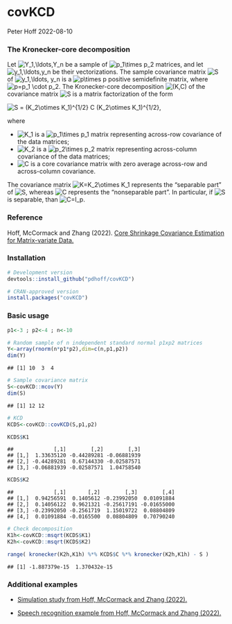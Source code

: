 covKCD
================
Peter Hoff
2022-08-10

### The Kronecker-core decomposition

Let
![Y_1,\ldots,Y_n](https://latex.codecogs.com/png.image?%5Cdpi%7B110%7D&space;%5Cbg_white&space;Y_1%2C%5Cldots%2CY_n "Y_1,\ldots,Y_n")
be a sample of
![p_1\times p_2](https://latex.codecogs.com/png.image?%5Cdpi%7B110%7D&space;%5Cbg_white&space;p_1%5Ctimes%20p_2 "p_1\times p_2")
matrices, and let
![y_1,\ldots,y_n](https://latex.codecogs.com/png.image?%5Cdpi%7B110%7D&space;%5Cbg_white&space;y_1%2C%5Cldots%2Cy_n "y_1,\ldots,y_n")
be their vectorizations. The sample covariance matrix
![S](https://latex.codecogs.com/png.image?%5Cdpi%7B110%7D&space;%5Cbg_white&space;S "S")
of
![y_1,\ldots, y_n](https://latex.codecogs.com/png.image?%5Cdpi%7B110%7D&space;%5Cbg_white&space;y_1%2C%5Cldots%2C%20y_n "y_1,\ldots, y_n")
is a
![p\times p](https://latex.codecogs.com/png.image?%5Cdpi%7B110%7D&space;%5Cbg_white&space;p%5Ctimes%20p "p\times p")
positive semidefinite matrix, where
![p=p_1 \cdot p_2](https://latex.codecogs.com/png.image?%5Cdpi%7B110%7D&space;%5Cbg_white&space;p%3Dp_1%20%5Ccdot%20p_2 "p=p_1 \cdot p_2").
The Kronecker-core decomposition
![(K,C)](https://latex.codecogs.com/png.image?%5Cdpi%7B110%7D&space;%5Cbg_white&space;%28K%2CC%29 "(K,C)")
of the covariance matrix
![S](https://latex.codecogs.com/png.image?%5Cdpi%7B110%7D&space;%5Cbg_white&space;S "S")
is a matrix factorization of the form

![S = (K_2\otimes K_1)^{1/2} C (K_2\otimes K_1)^{1/2},](https://latex.codecogs.com/png.image?%5Cdpi%7B110%7D&space;%5Cbg_white&space;S%20%3D%20%28K_2%5Cotimes%20K_1%29%5E%7B1%2F2%7D%20C%20%28K_2%5Cotimes%20K_1%29%5E%7B1%2F2%7D%2C "S = (K_2\otimes K_1)^{1/2} C (K_2\otimes K_1)^{1/2},")

where

-   ![K_1](https://latex.codecogs.com/png.image?%5Cdpi%7B110%7D&space;%5Cbg_white&space;K_1 "K_1")
    is a
    ![p_1\times p_1](https://latex.codecogs.com/png.image?%5Cdpi%7B110%7D&space;%5Cbg_white&space;p_1%5Ctimes%20p_1 "p_1\times p_1")
    matrix representing across-row covariance of the data matrices;  
-   ![K_2](https://latex.codecogs.com/png.image?%5Cdpi%7B110%7D&space;%5Cbg_white&space;K_2 "K_2")
    is a
    ![p_2\times p_2](https://latex.codecogs.com/png.image?%5Cdpi%7B110%7D&space;%5Cbg_white&space;p_2%5Ctimes%20p_2 "p_2\times p_2")
    matrix representing across-column covariance of the data matrices;
-   ![C](https://latex.codecogs.com/png.image?%5Cdpi%7B110%7D&space;%5Cbg_white&space;C "C")
    is a core covariance matrix with zero average across-row and
    across-column covariance.

The covariance matrix
![K=K_2\otimes K_1](https://latex.codecogs.com/png.image?%5Cdpi%7B110%7D&space;%5Cbg_white&space;K%3DK_2%5Cotimes%20K_1 "K=K_2\otimes K_1")
represents the “separable part” of
![S](https://latex.codecogs.com/png.image?%5Cdpi%7B110%7D&space;%5Cbg_white&space;S "S"),
whereas
![C](https://latex.codecogs.com/png.image?%5Cdpi%7B110%7D&space;%5Cbg_white&space;C "C")
represents the “nonseparable part”. In particular, if
![S](https://latex.codecogs.com/png.image?%5Cdpi%7B110%7D&space;%5Cbg_white&space;S "S")
is separable, than
![C=I_p](https://latex.codecogs.com/png.image?%5Cdpi%7B110%7D&space;%5Cbg_white&space;C%3DI_p "C=I_p").

### Reference

Hoff, McCormack and Zhang (2022). [Core Shrinkage Covariance Estimation
for Matrix-variate Data.](https://arxiv.org/abs/2207.12484)

### Installation

``` r
# Development version 
devtools::install_github("pdhoff/covKCD")   

# CRAN-approved version 
install.packages("covKCD") 
```

### Basic usage

``` r
p1<-3 ; p2<-4 ; n<-10 

# Random sample of n independent standard normal p1xp2 matrices 
Y<-array(rnorm(n*p1*p2),dim=c(n,p1,p2)) 
dim(Y)
```

    ## [1] 10  3  4

``` r
# Sample covariance matrix 
S<-covKCD::mcov(Y) 
dim(S) 
```

    ## [1] 12 12

``` r
# KCD 
KCDS<-covKCD::covKCD(S,p1,p2) 

KCDS$K1 
```

    ##             [,1]        [,2]        [,3]
    ## [1,]  1.33635120 -0.44289281 -0.06881939
    ## [2,] -0.44289281  0.67144330 -0.02587571
    ## [3,] -0.06881939 -0.02587571  1.04758540

``` r
KCDS$K2
```

    ##             [,1]       [,2]        [,3]        [,4]
    ## [1,]  0.94256591  0.1405612 -0.23992050  0.01091884
    ## [2,]  0.14056122  0.9621321 -0.25617191 -0.01655000
    ## [3,] -0.23992050 -0.2561719  1.15019722  0.08804809
    ## [4,]  0.01091884 -0.0165500  0.08804809  0.70790240

``` r
# Check decomposition 
K1h<-covKCD::msqrt(KCDS$K1) 
K2h<-covKCD::msqrt(KCDS$K2) 

range( kronecker(K2h,K1h) %*% KCDS$C %*% kronecker(K2h,K1h) - S )
```

    ## [1] -1.887379e-15  1.370432e-15

### Additional examples

-   [Simulation study from Hoff, McCormack and Zhang
    (2022).](https://www2.stat.duke.edu/~pdh10/Code/arXiv.2207.12484/)

-   [Speech recognition example from Hoff, McCormack and Zhang
    (2022).](https://www2.stat.duke.edu/~pdh10/Code/arXiv.2207.12484/)
